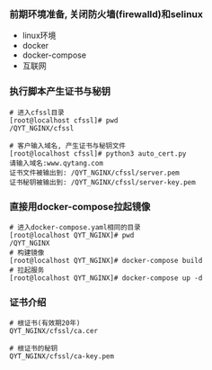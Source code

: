 ### 前期环境准备, 关闭防火墙(firewalld)和selinux
- linux环境
- docker
- docker-compose
- 互联网


### 执行脚本产生证书与秘钥
```shell
# 进入cfssl目录
[root@localhost cfssl]# pwd
/QYT_NGINX/cfssl

# 客户输入域名, 产生证书与秘钥文件
[root@localhost cfssl]# python3 auto_cert.py
请输入域名:www.qytang.com
证书文件被输出到: /QYT_NGINX/cfssl/server.pem
证书秘钥被输出到: /QYT_NGINX/cfssl/server-key.pem

```

### 直接用docker-compose拉起镜像
```shell
# 进入docker-compose.yaml相同的目录
[root@localhost QYT_NGINX]# pwd
/QYT_NGINX
# 构建镜像
[root@localhost QYT_NGINX]# docker-compose build
# 拉起服务
[root@localhost QYT_NGINX]# docker-compose up -d

```

### 证书介绍
```angular2html
# 根证书(有效期20年)
QYT_NGINX/cfssl/ca.cer

# 根证书的秘钥
QYT_NGINX/cfssl/ca-key.pem

```
